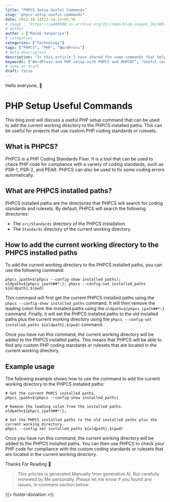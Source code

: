 ```yaml
---
title: "PHPCS Setup Useful Commands"
slug: "phpcs-setup-useful-commands"
date: 2023-10-14T23:14:11+05:30
# image : "https://ia800508.us.archive.org/25/items/blog-images_202309/White%20Blue%20Illustration%20Business%20Blog%20Banner.png"
# author
author : ["Ronak Vanpariya"]
# categories
categories: ["Technology"]
tags: ["PHPCS", "PHP", "WordPress"]
# meta description
description: "In this article I have shared the some commands that help me to setup PHPCS easily"
keywords: ["WordPress and PHP setup with PHPCS and PHPCBF", "Useful commands for the PHPCS", "What is PHPCS and how to use it"]
# save as draft
draft: false  
---
```


Hello everyone, :wave:

# PHP Setup Useful Commands

This blog post will discuss a useful PHP setup command that can be used to add the current working directory to the PHPCS installed paths. This can be useful for projects that use custom PHP coding standards or rulesets.

## What is PHPCS?

PHPCS is a PHP Coding Standards Fixer. It is a tool that can be used to check PHP code for compliance with a variety of coding standards, such as PSR-1, PSR-2, and PEAR. PHPCS can also be used to fix some coding errors automatically.

## What are PHPCS installed paths?

PHPCS installed paths are the directories that PHPCS will search for coding standards and rulesets. By default, PHPCS will search the following directories:

* The `src/Standards` directory of the PHPCS installation.
* The `Standards` directory of the current working directory.

## How to add the current working directory to the PHPCS installed paths

To add the current working directory to the PHPCS installed paths, you can use the following command:

```shell
phpcs_ipath=$(phpcs --config-show installed_paths); oldpath=${phpcs_ipath##*:}; phpcs --config-set installed_paths ${oldpath},$(pwd)
```

This command will first get the current PHPCS installed paths using the `phpcs --config-show installed_paths` command. It will then remove the leading colon from the installed paths using the `oldpath=${phpcs_ipath##*:}` command. Finally, it will set the PHPCS installed paths to the old installed paths plus the current working directory using the `phpcs --config-set installed_paths ${oldpath},$(pwd)` command.

Once you have run this command, the current working directory will be added to the PHPCS installed paths. This means that PHPCS will be able to find any custom PHP coding standards or rulesets that are located in the current working directory.

## Example usage

The following example shows how to use the command to add the current working directory to the PHPCS installed paths:

```shell
# Get the current PHPCS installed paths.
phpcs_ipath=$(phpcs --config-show installed_paths)

# Remove the leading colon from the installed paths.
oldpath=${phpcs_ipath##*:};

# Set the PHPCS installed paths to the old installed paths plus the current working directory.
phpcs --config-set installed_paths ${oldpath},$(pwd)
```

Once you have run this command, the current working directory will be added to the PHPCS installed paths. You can then use PHPCS to check your PHP code for compliance with the custom coding standards or rulesets that are located in the current working directory.

Thanks For Reading 🙏

> This articles is generated Manually from generative AI, But carefully reviewed by Me personally. Please let me know if you found any issues, in comment section below.

{{< footer-donation >}}